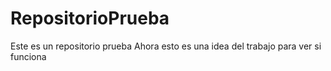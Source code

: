 # RepositorioPrueba
Este es un repositorio prueba 
Ahora esto es una idea del trabajo para ver si funciona
